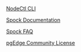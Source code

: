 

[NodeCtl CLI](NODECTL-README.md)

[Spock Documentation](SPOCK-README.md)

[Spock FAQ](SPOCK-FAQ.md)

[pgEdge Community License](PGEDGE-COMMUNITY-LICENSE.md)


